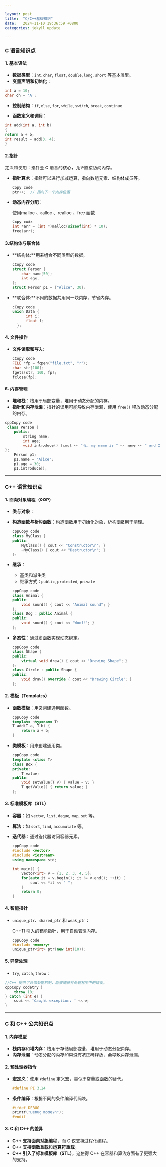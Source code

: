 ```yaml
---

layout: post
title:  "C/C++基础知识"
date:   2024-11-10 19:36:59 +0800
categories: jekyll update

---
```


### C 语言知识点

#### 1. **基本语法**

- **数据类型**：`int`, `char`, `float`, `double`, `long`, `short` 等基本类型。
- **变量声明和初始化**：

```c
int a = 10;
char ch = 'A';
```

- **控制结构**：`if`, `else`, `for`, `while`, `switch`, `break`, `continue` 

- **函数定义和调用**：

```c
int add(int a, int b) 
{
return a + b;
int result = add(3, 4);
}
```

#### 2.**指针**

定义和使用：指针是 C 语言的核心，允许直接访问内存。

- **指针算术**：指针可以进行加减运算，指向数组元素、结构体成员等。

  ```C
  Copy code
  ptr++;  // 指向下一个内存位置
  ```

- **动态内存分配：**

  使用malloc 、calloc 、realloc 、free 函数
  ```C
  Copy code
  int *arr = (int *)malloc(sizeof(int) * 10);
  free(arr);
  ```
#### 3.**结构体与联合体**

- **结构体:**用来组合不同类型的数据。

  ```C
  cCopy code
  struct Person {
      char name[50];
      int age;
  };
  struct Person p1 = {"Alice", 30};
  ```

- **联合体:**不同的数据共用同一块内存，节省内存。

  ```c
  cCopy code
  union Data {
        int i;
        float f;
    };
  ```

  

#### 4. **文件操作**

- **文件读取和写入:**

  ```c
  cCopy code
  FILE *fp = fopen("file.txt", "r");
  char str[100];
  fgets(str, 100, fp);
  fclose(fp);

#### 5. **内存管理**

- **堆和栈**：栈用于局部变量，堆用于动态分配的内存。
- **指针和内存泄漏**：指针的误用可能导致内存泄漏，使用 `free()` 释放动态分配的内存。

````c++
cppCopy code
 class Person {
    public:
        string name;
        int age;
        void introduce() {cout << "Hi, my name is " << name << " and I am " << age << " years old.";}
};
    Person p1;
    p1.name = "Alice";
    p1.age = 30;
    p1.introduce();
````

---



###  C++ 语言知识点

#### 1. **面向对象编程（OOP）**		

  - **类与对象**：

  - **构造函数与析构函数**：构造函数用于初始化对象，析构函数用于清理。

    ```c++
    cppCopy code
    class MyClass {
    public:
        MyClass() { cout << "Constructor\n"; }
        ~MyClass() { cout << "Destructor\n"; }
    };
    ```
    
  - **继承**：
    
    - 基类和派生类
    - 继承方式：`public`, `protected`, `private`
    ```c++
    cppCopy code
    class Animal {
    public:
        void sound() { cout << "Animal sound"; }
    };
    class Dog : public Animal {
    public:
        void sound() { cout << "Woof!"; }
    };
    ```
    
  - **多态性**：通过虚函数实现动态绑定。

    ```c++
    cppCopy code
    class Shape {
    public:
        virtual void draw() { cout << "Drawing Shape"; }
    };
    class Circle : public Shape {
    public:
        void draw() override { cout << "Drawing Circle"; }
    };
    ```

  #### 2. **模板（Templates）**

  - **函数模板**：用来创建通用函数。

    ```c++
    cppCopy code
    template <typename T>
    T add(T a, T b) {
        return a + b;
    }
    ```

  - **类模板**：用来创建通用类。

    ```c++
    cppCopy code
    template <class T>
    class Box {
    private:
        T value;
    public:
        void setValue(T v) { value = v; }
        T getValue() { return value; }
    };
    ```

  #### 3. **标准模板库（STL）**

  - **容器**：如 `vector`, `list`, `deque`, `map`, `set` 等。

  - **算法**：如 `sort`, `find`, `accumulate` 等。

  - **迭代器**：通过迭代器访问容器元素。

    ```c++
    cppCopy code
    #include <vector>
    #include <iostream>
    using namespace std;
    
    int main() {
        vector<int> v = {1, 2, 3, 4, 5};
        for(auto it = v.begin(); it != v.end(); ++it) {
            cout << *it << " ";
        }
        return 0;
    }
    ```

  #### 4. **智能指针**

  - `unique_ptr`、`shared_ptr` 和 `weak_ptr`：

    C++11 引入的智能指针，用于自动管理内存。

    ```c++
    cppCopy code
    #include <memory>
    unique_ptr<int> ptr(new int(10));
    ```

  #### 5. **异常处理**

  - `try`, `catch`, `throw`：

```c++
//C++ 提供了异常处理机制，能够捕获并处理程序中的错误。
cppCopy codetry {
    throw 10;
} catch (int e) {
    cout << "Caught exception: " << e;
}
```


---

  ### C 和 C++ 公共知识点

  #### 1. **内存模型**

  - **栈内存**和**堆内存**：栈用于存储局部变量，堆用于动态分配内存。
  - **内存泄漏**：动态分配的内存如果没有被正确释放，会导致内存泄漏。

  #### 2. **预处理器指令**

  - **宏定义**：使用 `#define` 定义宏，类似于常量或函数的替代。

    ```c
    #define PI 3.14
    ```

  - **条件编译**：根据不同的条件编译代码块。

    ```c
    #ifdef DEBUG
    printf("Debug mode\n");
    #endif
    ```

  #### 3. **C 和 C++ 的差异**

  - **C++ 支持面向对象编程**，而 C 仅支持过程化编程。
  - **C++ 支持函数重载**和**运算符重载**。
  - **C++ 引入了标准模板库（STL）**，这使得 C++ 在容器和算法方面有了更强大的支持。

  

